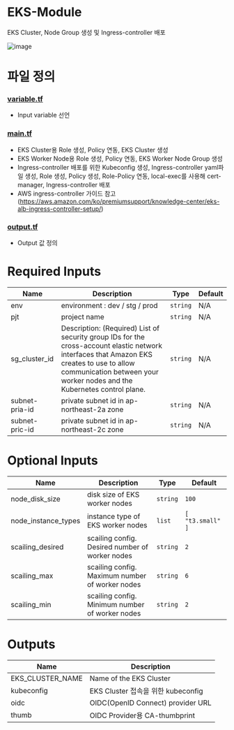 # EKS-Module
EKS Cluster, Node Group 생성 및 Ingress-controller 배포

![image](https://lucid.app/publicSegments/view/a6814dd0-9916-4021-8af6-210b08d0fde3/image.png)


# 파일 정의
### [variable.tf](https://github.com/cloudarchitectureteam/terraform-aws-EKS-Module/blob/main/variable.tf) 
  - Input variable 선언

### [main.tf](https://github.com/cloudarchitectureteam/terraform-aws-EKS-Module/blob/main/main.tf)
  - EKS Cluster용 Role 생성, Policy 연동, EKS Cluster 생성
  - EKS Worker Node용 Role 생성, Policy 연동, EKS Worker Node Group 생성
  - Ingress-controller 배포를 위한 Kubeconfig 생성, Ingress-controller yaml파일 생성, Role 생성, Policy 생성, Role-Policy 연동, local-exec를 사용해 cert-manager, Ingress-controller 배포
  - AWS ingress-controller 가이드 참고 
  (https://aws.amazon.com/ko/premiumsupport/knowledge-center/eks-alb-ingress-controller-setup/)

### [output.tf](https://github.com/cloudarchitectureteam/terraform-aws-EKS-Module/blob/main/output.tf)
  - Output 값 정의


# Required Inputs
| Name | Description | Type | Default |
|-------|--------------|------|---------|
| env | environment : dev / stg / prod | `string` | N/A |
| pjt | project name | `string` | N/A |
| sg_cluster_id | Description: (Required) List of security group IDs for the cross-account elastic network interfaces that Amazon EKS creates to use to allow communication between your worker nodes and the Kubernetes control plane. | `string` | N/A |
| subnet-pria-id | private subnet id in ap-northeast-2a zone | `string` | N/A |
| subnet-pric-id | private subnet id in ap-northeast-2c zone | `string` | N/A |

# Optional Inputs
| Name | Description | Type | Default |
|-------|--------------|------|---------|
| node_disk_size | disk size of EKS worker nodes | `string` | `100` |
| node_instance_types | instance type of EKS worker nodes | `list` | `[ "t3.small" ]` |
| scailing_desired | scailing config. Desired number of worker nodes | `string` | `2` |
| scailing_max | scailing config. Maximum number of worker nodes | `string` | `6` |
| scailing_min | scailing config. Minimum number of worker nodes | `string` | `2` |

# Outputs
| Name | Description |
|-------|------------------------------|
| EKS_CLUSTER_NAME | Name of the EKS Cluster |
| kubeconfig | EKS Cluster 접속을 위한 kubeconfig |
| oidc | OIDC(OpenID Connect) provider URL |
| thumb | OIDC Provider용 CA-thumbprint |